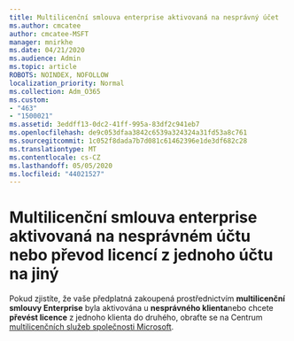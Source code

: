 ```yaml
---
title: Multilicenční smlouva enterprise aktivovaná na nesprávný účet
ms.author: cmcatee
author: cmcatee-MSFT
manager: mnirkhe
ms.date: 04/21/2020
ms.audience: Admin
ms.topic: article
ROBOTS: NOINDEX, NOFOLLOW
localization_priority: Normal
ms.collection: Adm_O365
ms.custom:
- "463"
- "1500021"
ms.assetid: 3eddff13-0dc2-41ff-995a-83df2c941eb7
ms.openlocfilehash: de9c053dfaa3842c6539a324324a31fd53a8c761
ms.sourcegitcommit: 1c052f8dada7b7d081c61462396e1de3df682c28
ms.translationtype: MT
ms.contentlocale: cs-CZ
ms.lasthandoff: 05/05/2020
ms.locfileid: "44021527"
---
```

# <a name="volume-licensing-enterprise-agreement-activated-on-the-wrong-account-or-transferring-licenses-from-one-account-to-another"></a>Multilicenční smlouva enterprise aktivovaná na nesprávném účtu nebo převod licencí z jednoho účtu na jiný

Pokud zjistíte, že vaše předplatná zakoupená prostřednictvím **multilicenční smlouvy Enterprise** byla aktivována u **nesprávného klienta**nebo chcete **převést licence** z jednoho klienta do druhého, obraťte se na Centrum [multilicenčních služeb společnosti Microsoft](https://support.microsoft.com/help/4471406/how-to-contact-the-microsoft-volume-licensing-service-center).
